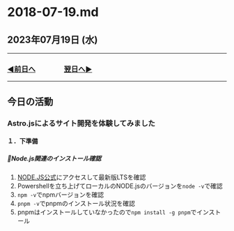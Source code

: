 # 2018-07-19.md

## 2023年07月19日 (水)

---

### [◀️前日へ](https://github.com/yuasys/chatty-journal/blob/main/2023/07/2023-07-18.md)&emsp;&emsp;&emsp;&emsp;[翌日へ▶️](https://github.com/yuasys/chatty-journal/blob/main/2023/07/2023-07-20.md)

---

## 今日の活動

### Astro.jsによるサイト開発を体験してみました

#### １．下準備

##### 📌Node.js関連のインストール確認

1. [NODE.JS公式](https://nodejs.org/en)にアクセスして最新版LTSを確認
2. Powershellを立ち上げてローカルのNODE.jsのバージョンを`node -v`で確認
3. `npm -v`でnpmバージョンを確認
4. `pnpm -v`でpnpmのインストール状況を確認
5. pnpmはインストールしていなかったので`npm install -g pnpm`でインストール
